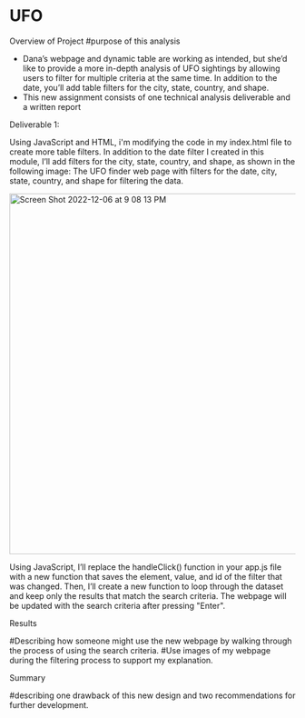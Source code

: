 # UFO

Overview of Project 
#purpose of this analysis
   - Dana’s webpage and dynamic table are working as intended, but she’d like to provide a more in-depth analysis of UFO sightings by allowing users to filter for multiple criteria at the same time. In addition to the date, you’ll add table filters for the city, state, country, and shape.
   - This new assignment consists of one technical analysis deliverable and a written report

Deliverable 1:

Using JavaScript and HTML, i'm modifying the code in my index.html file to create more table filters. In addition to the date filter I created in this module, I’ll add filters for the city, state, country, and shape, as shown in the following image:
The UFO finder web page with filters for the date, city, state, country, and shape for filtering the data.

<img width="635" alt="Screen Shot 2022-12-06 at 9 08 13 PM" src="https://user-images.githubusercontent.com/104086409/206070244-cdd7cf95-dc8c-47d1-9839-cd07f90b4cb2.png">

Using JavaScript, I’ll replace the handleClick() function in your app.js file with a new function that saves the element, value, and id of the filter that was changed. Then, I’ll create a new function to loop through the dataset and keep only the results that match the search criteria. The webpage will be updated with the search criteria after pressing "Enter".

Results

#Describing how someone might use the new webpage by walking through the process of using the search criteria. 
#Use images of my webpage during the filtering process to support my explanation.


Summary


#describing one drawback of this new design and two recommendations for further development.
